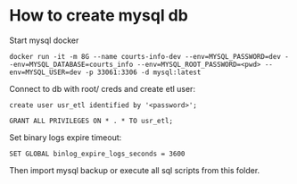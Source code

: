 # How to create mysql db

Start mysql docker
```
docker run -it -m 8G --name courts-info-dev --env=MYSQL_PASSWORD=dev --env=MYSQL_DATABASE=courts_info --env=MYSQL_ROOT_PASSWORD=<pwd> --env=MYSQL_USER=dev -p 33061:3306 -d mysql:latest 
```

Connect to db with root/<pwd> creds and create etl user:

```
create user usr_etl identified by '<password>';

GRANT ALL PRIVILEGES ON * . * TO usr_etl;
```

Set binary logs expire timeout:
```
SET GLOBAL binlog_expire_logs_seconds = 3600
```

Then import mysql backup or execute all sql scripts from this folder.

